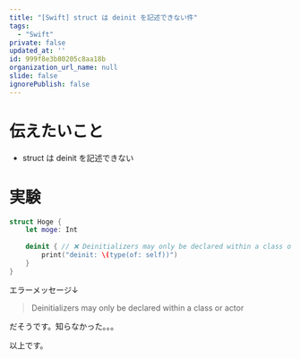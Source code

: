 ```yaml
---
title: "[Swift] struct は deinit を記述できない件"
tags:
  - "Swift"
private: false
updated_at: ''
id: 999f8e3b80205c8aa18b
organization_url_name: null
slide: false
ignorePublish: false
---
```


# 伝えたいこと

- struct は deinit を記述できない

# 実験

```swift
struct Hoge {
    let moge: Int
    
    deinit { // ❌ Deinitializers may only be declared within a class or actor
        print("deinit: \(type(of: self))")
    }
}
```

エラーメッセージ↓

> Deinitializers may only be declared within a class or actor

だそうです。知らなかった。。。

以上です。
